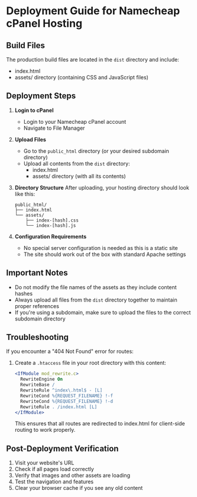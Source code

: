 # Deployment Guide for Namecheap cPanel Hosting

## Build Files
The production build files are located in the `dist` directory and include:
- index.html
- assets/ directory (containing CSS and JavaScript files)

## Deployment Steps

1. **Login to cPanel**
   - Login to your Namecheap cPanel account
   - Navigate to File Manager

2. **Upload Files**
   - Go to the `public_html` directory (or your desired subdomain directory)
   - Upload all contents from the `dist` directory:
     - index.html
     - assets/ directory (with all its contents)

3. **Directory Structure**
   After uploading, your hosting directory should look like this:
   ```
   public_html/
   ├── index.html
   └── assets/
       ├── index-[hash].css
       └── index-[hash].js
   ```

4. **Configuration Requirements**
   - No special server configuration is needed as this is a static site
   - The site should work out of the box with standard Apache settings

## Important Notes
- Do not modify the file names of the assets as they include content hashes
- Always upload all files from the `dist` directory together to maintain proper references
- If you're using a subdomain, make sure to upload the files to the correct subdomain directory

## Troubleshooting
If you encounter a "404 Not Found" error for routes:
1. Create a `.htaccess` file in your root directory with this content:
   ```apache
   <IfModule mod_rewrite.c>
     RewriteEngine On
     RewriteBase /
     RewriteRule ^index\.html$ - [L]
     RewriteCond %{REQUEST_FILENAME} !-f
     RewriteCond %{REQUEST_FILENAME} !-d
     RewriteRule . /index.html [L]
   </IfModule>
   ```
   This ensures that all routes are redirected to index.html for client-side routing to work properly.

## Post-Deployment Verification
1. Visit your website's URL
2. Check if all pages load correctly
3. Verify that images and other assets are loading
4. Test the navigation and features
5. Clear your browser cache if you see any old content
